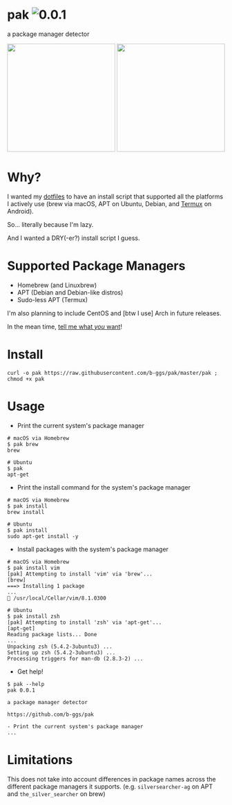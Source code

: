 # pak ![0.0.1](https://img.shields.io/badge/version-0.0.1-green.svg)

a package manager detector

<img src="https://i.imgur.com/UV9j0Zo.png" height="250px"> <img src="https://i.imgur.com/Tk5SAcL.png" height="250px">

# Why?

I wanted my [dotfiles][dotfiles] to have an install script that supported all the platforms I actively use (brew via macOS, APT on Ubuntu, Debian, and [Termux][termux] on Android).

So... literally because I'm lazy.

And I wanted a DRY(-er?) install script I guess.


# Supported Package Managers

* Homebrew (and Linuxbrew)
* APT (Debian and Debian-like distros)
* Sudo-less APT (Termux)

I'm also planning to include CentOS and [btw I use] Arch in future releases.

In the mean time, [tell me what _you_ want][issues]!

# Install

```
curl -o pak https://raw.githubusercontent.com/b-ggs/pak/master/pak ; chmod +x pak
```

# Usage

* Print the current system's package manager

```
# macOS via Homebrew
$ pak brew
brew

# Ubuntu
$ pak
apt-get
```

* Print the install command for the system's package manager

```
# macOS via Homebrew
$ pak install
brew install

# Ubuntu
$ pak install
sudo apt-get install -y
```

* Install packages with the system's package manager

```
# macOS via Homebrew
$ pak install vim
[pak] Attempting to install 'vim' via 'brew'...
[brew]
===> Installing 1 package
...
🍺 /usr/local/Cellar/vim/8.1.0300

# Ubuntu
$ pak install zsh
[pak] Attempting to install 'zsh' via 'apt-get'...
[apt-get]
Reading package lists... Done
...
Unpacking zsh (5.4.2-3ubuntu3) ...
Setting up zsh (5.4.2-3ubuntu3) ...
Processing triggers for man-db (2.8.3-2) ...
```

* Get help!

```
$ pak --help
pak 0.0.1

a package manager detector

https://github.com/b-ggs/pak

- Print the current system's package manager
...
```

# Limitations

This does not take into account differences in package names across the different package managers it supports. (e.g. `silversearcher-ag` on APT and `the_silver_searcher` on brew)

[dotfiles]: https://github.com/b-ggs/dotfiles
[termux]: https://termux.com/
[issues]: https://github.com/b-ggs/pak/issues
